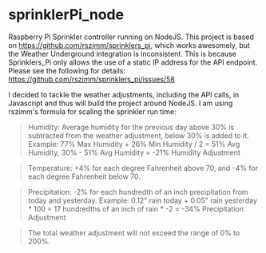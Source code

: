 # sprinklerPi_node
Raspberry Pi Sprinkler controller running on NodeJS.
This project is based on https://github.com/rszimm/sprinklers_pi, which works awesomely, but the Weather Underground integration is inconsistent. This is because Sprinklers_Pi only allows the use of a static IP address for the API endpoint. Please see the following for details: https://github.com/rszimm/sprinklers_pi/issues/58

I decided to tackle the weather adjustments, including the API calls, in Javascript and thus will build the project around NodeJS. I am using rszimm's formula for scaling the sprinkler run time:

> Humidity: Average humidity for the previous day above 30% is subtracted from the weather adjustment, below 30% is added to it. Example: 77% Max Humidity + 26% Min Humidity / 2 = 51% Avg Humidity, 30% - 51% Avg Humidity = -21% Humidity Adjustment

> Temperature: +4% for each degree Fahrenheit above 70, and -4% for each degree Fahrenheit below 70.

> Precipitation: -2% for each hundredth of an inch precipitation from today and yesterday. Example: 0.12" rain today + 0.05" rain yesterday * 100 = 17 hundredths of an inch of rain * -2 = -34% Precipitation Adjustment

> The total weather adjustment will not exceed the range of 0% to 200%.
